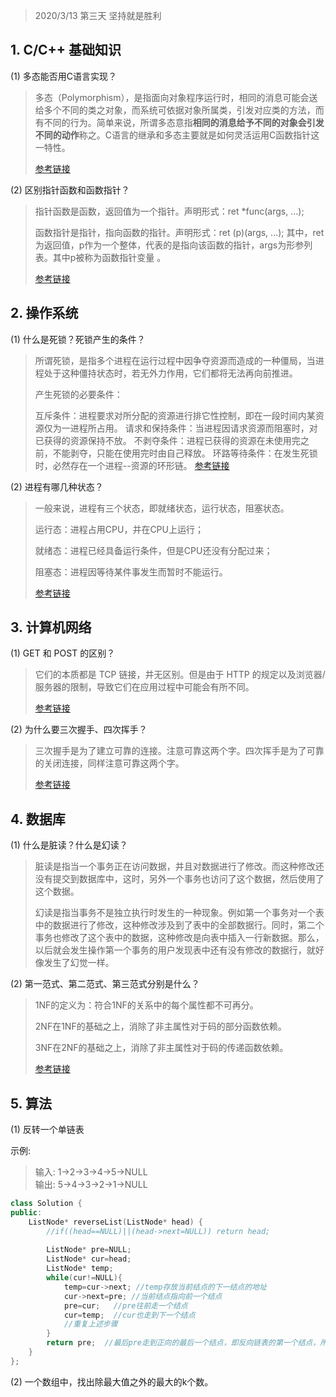 > 2020/3/13 第三天 坚持就是胜利

## 1. C/C++ 基础知识
(1) 多态能否用C语言实现？

> 多态（Polymorphism），是指面向对象程序运行时，相同的消息可能会送给多个不同的类之对象，而系统可依据对象所属类，引发对应类的方法，而有不同的行为。简单来说，所谓多态意指**相同的消息给予不同的对象会引发不同的动作**称之。C语言的继承和多态主要就是如何灵活运用C函数指针这一特性。
>
> [参考链接](https://blog.csdn.net/dai_jing/article/details/38232641)

(2) 区别指针函数和函数指针？ 

> 指针函数是函数，返回值为一个指针。声明形式：ret *func(args, ...);
>
> 函数指针是指针，指向函数的指针。声明形式：ret (p)(args, ...);  其中，ret为返回值，p作为一个整体，代表的是指向该函数的指针，args为形参列表。其中p被称为函数指针变量 。
>
> [参考链接](https://blog.csdn.net/u010280075/article/details/88914424)

## 2. 操作系统
(1) 什么是死锁？死锁产生的条件？

> 所谓死锁，是指多个进程在运行过程中因争夺资源而造成的一种僵局，当进程处于这种僵持状态时，若无外力作用，它们都将无法再向前推进。
>
> 产生死锁的必要条件：
>
> 互斥条件：进程要求对所分配的资源进行排它性控制，即在一段时间内某资源仅为一进程所占用。
> 请求和保持条件：当进程因请求资源而阻塞时，对已获得的资源保持不放。
> 不剥夺条件：进程已获得的资源在未使用完之前，不能剥夺，只能在使用完时由自己释放。
> 环路等待条件：在发生死锁时，必然存在一个进程--资源的环形链。
> [参考链接](https://blog.csdn.net/hd12370/article/details/82814348)

(2) 进程有哪几种状态？

> 一般来说，进程有三个状态，即就绪状态，运行状态，阻塞状态。
>
> 运行态：进程占用CPU，并在CPU上运行； 
>
> 就绪态：进程已经具备运行条件，但是CPU还没有分配过来；
>
> 阻塞态：进程因等待某件事发生而暂时不能运行。
>
> [参考链接](https://www.cnblogs.com/zxf98/p/5716296.html)

## 3. 计算机网络
(1) GET 和 POST 的区别？

> 它们的本质都是 TCP 链接，并无区别。但是由于 HTTP 的规定以及浏览器/服务器的限制，导致它们在应用过程中可能会有所不同。
>
> [参考链接](https://blog.csdn.net/qq_38182125/article/details/89071899)

(2) 为什么要三次握手、四次挥手？  

> 三次握手是为了建立可靠的连接。注意可靠这两个字。四次挥手是为了可靠的关闭连接，同样注意可靠这两个字。
>
> [参考链接](https://www.cnblogs.com/liuyu7177/p/11428914.html)

## 4. 数据库
(1) 什么是脏读？什么是幻读？

> 脏读是指当一个事务正在访问数据，并且对数据进行了修改。而这种修改还没有提交到数据库中，这时，另外一个事务也访问了这个数据，然后使用了这个数据。
>
> 幻读是指当事务不是独立执行时发生的一种现象。例如第一个事务对一个表中的数据进行了修改，这种修改涉及到了表中的全部数据行。同时，第二个事务也修改了这个表中的数据，这种修改是向表中插入一行新数据。那么，以后就会发生操作第一个事务的用户发现表中还有没有修改的数据行，就好像发生了幻觉一样。

(2) 第一范式、第二范式、第三范式分别是什么？

> 1NF的定义为：符合1NF的关系中的每个属性都不可再分。
>
> 2NF在1NF的基础之上，消除了非主属性对于码的部分函数依赖。
>
> 3NF在2NF的基础之上，消除了非主属性对于码的传递函数依赖。
>
> [参考链接](https://blog.csdn.net/wenco1/article/details/88077279)

## 5. 算法
(1) 反转一个单链表

示例:

> 输入: 1->2->3->4->5->NULL  
> 输出: 5->4->3->2->1->NULL

```c++
class Solution {
public:
    ListNode* reverseList(ListNode* head) {
        //if((head==NULL)||(head->next=NULL)) return head;
        
        ListNode* pre=NULL;
        ListNode* cur=head;
        ListNode* temp;
        while(cur!=NULL){
            temp=cur->next; //temp存放当前结点的下一结点的地址
            cur->next=pre; //当前结点指向前一个结点
            pre=cur;   //pre往前走一个结点
            cur=temp;  //cur也走到下一个结点
            //重复上述步骤
        }
        return pre;  //最后pre走到正向的最后一个结点，即反向链表的第一个结点，所以返回pre
    }
};
```

(2) 一个数组中，找出除最大值之外的最大的k个数。 